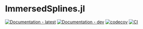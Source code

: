 # ImmersedSplines.jl

[![Documentation - latest](https://img.shields.io/badge/docs-stable-blue)](https://suitesplines.github.io/ImmersedSplines.jl/stable/)
[![Documentation - dev](https://img.shields.io/badge/docs-dev-blue)](https://suitesplines.github.io/ImmersedSplines.jl/dev/)
[![codecov](https://codecov.io/gh/SuiteSplines/ImmersedSplines.jl/graph/badge.svg?token=V81547QF0I)](https://codecov.io/gh/SuiteSplines/ImmersedSplines.jl)
[![CI](https://github.com/SuiteSplines/ImmersedSplines.jl/actions/workflows/CI.yml/badge.svg)](https://github.com/SuiteSplines/ImmersedSplines.jl/actions/workflows/CI.yml)